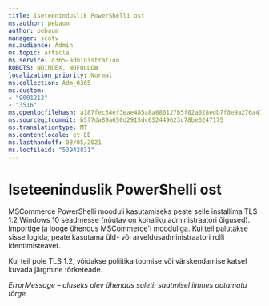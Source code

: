 ```yaml
---
title: Iseteeninduslik PowerShelli ost
ms.author: pebaum
author: pebaum
manager: scotv
ms.audience: Admin
ms.topic: article
ms.service: o365-administration
ROBOTS: NOINDEX, NOFOLLOW
localization_priority: Normal
ms.collection: Adm_O365
ms.custom:
- "9001212"
- "3516"
ms.openlocfilehash: a187fec34ef3eae485a8a880127b5f82a028edb7f0e9a276a41b5e33cad25ead
ms.sourcegitcommit: b5f7da89a650d2915dc652449623c78be6247175
ms.translationtype: MT
ms.contentlocale: et-EE
ms.lasthandoff: 08/05/2021
ms.locfileid: "53942831"
---
```

# <a name="self-service-purchase-of-powershell"></a>Iseteeninduslik PowerShelli ost

MSCommerce PowerShelli mooduli kasutamiseks peate selle installima TLS 1.2 Windows 10 seadmesse (nõutav on kohaliku administraatori õigused).  Importige ja looge ühendus MSCommerce'i mooduliga.  Kui teil palutakse sisse logida, peate kasutama üld- või arveldusadministraatori rolli identimisteavet.  

Kui teil pole TLS 1.2, võidakse poliitika toomise või värskendamise katsel kuvada järgmine tõrketeade.

*ErrorMessage – aluseks olev ühendus suleti: saatmisel ilmnes ootamatu tõrge.*



